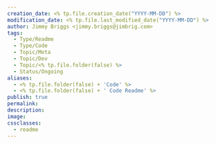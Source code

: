 ```yaml
---
creation_date: <% tp.file.creation_date("YYYY-MM-DD") %>
modification_date: <% tp.file.last_modified_date("YYYY-MM-DD") %>
author: Jimmy Briggs <jimmy.briggs@jimbrig.com>
tags:
  - Type/Readme
  - Type/Code
  - Topic/Meta
  - Topic/Dev
  - Topic/<% tp.file.folder(false) %>
  - Status/Ongoing
aliases:
  - <% tp.file.folder(false) + 'Code' %>
  - <% tp.file.folder(false) + ' Code Readme' %>
publish: true
permalink:
description:
image:
cssclasses:
  - readme
---
```

